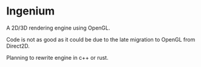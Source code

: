 # Ingenium

A 2D/3D rendering engine using OpenGL.

Code is not as good as it could be due to the late migration to OpenGL from Direct2D.

Planning to rewrite engine in c++ or rust.
